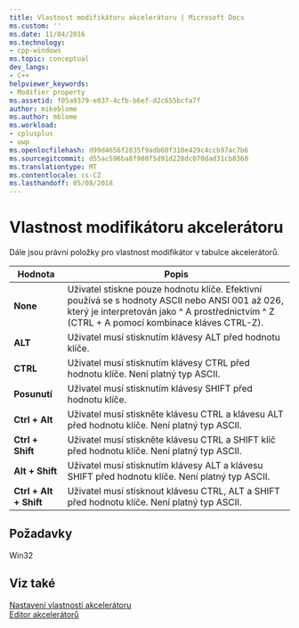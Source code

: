 ```yaml
---
title: Vlastnost modifikátoru akcelerátoru | Microsoft Docs
ms.custom: ''
ms.date: 11/04/2016
ms.technology:
- cpp-windows
ms.topic: conceptual
dev_langs:
- C++
helpviewer_keywords:
- Modifier property
ms.assetid: f05a9379-e037-4cfb-b6ef-d2c655bcfa7f
author: mikeblome
ms.author: mblome
ms.workload:
- cplusplus
- uwp
ms.openlocfilehash: d99d4656f2835f9adb60f310e429c4ccb97ac7b6
ms.sourcegitcommit: d55ac596ba8f908f5d91d228dc070dad31cb8360
ms.translationtype: MT
ms.contentlocale: cs-CZ
ms.lasthandoff: 05/08/2018
---
```

# <a name="accelerator-modifier-property"></a>Vlastnost modifikátoru akcelerátoru
Dále jsou právní položky pro vlastnost modifikátor v tabulce akcelerátorů.  
  
|Hodnota|Popis|  
|-----------|-----------------|  
|**None**|Uživatel stiskne pouze hodnotu klíče. Efektivní používá se s hodnoty ASCII nebo ANSI 001 až 026, který je interpretován jako ^ A prostřednictvím ^ Z (CTRL + A pomocí kombinace kláves CTRL-Z).|  
|**ALT**|Uživatel musí stisknutím klávesy ALT před hodnotu klíče.|  
|**CTRL**|Uživatel musí stisknutím klávesy CTRL před hodnotu klíče. Není platný typ ASCII.|  
|**Posunutí**|Uživatel musí stisknutím klávesy SHIFT před hodnotu klíče.|  
|**Ctrl + Alt**|Uživatel musí stiskněte klávesu CTRL a klávesu ALT před hodnotu klíče. Není platný typ ASCII.|  
|**Ctrl + Shift**|Uživatel musí stiskněte klávesu CTRL a SHIFT klíč před hodnotu klíče. Není platný typ ASCII.|  
|**Alt + Shift**|Uživatel musí stisknutím klávesy ALT a klávesu SHIFT před hodnotu klíče. Není platný typ ASCII.|  
|**Ctrl + Alt + Shift**|Uživatel musí stisknout klávesu CTRL, ALT a SHIFT před hodnotu klíče. Není platný typ ASCII.|  
  
## <a name="requirements"></a>Požadavky  
 Win32  
  
## <a name="see-also"></a>Viz také  
 [Nastavení vlastností akcelerátoru](../windows/setting-accelerator-properties.md)   
 [Editor akcelerátorů](../windows/accelerator-editor.md)